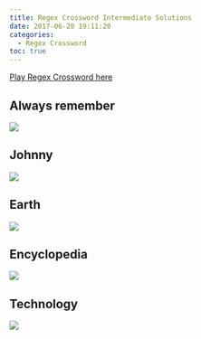 ```yaml
---
title: Regex Crossword Intermediate Solutions
date: 2017-06-20 19:11:20
categories:
  - Regex Crossword
toc: true
---
```


[Play Regex Crossword here](https://www.regexcrossword.com)

<!--more-->

## Always remember
![](/images/regex/int1.JPG)

## Johnny
![](/images/regex/int2.JPG)

## Earth
![](/images/regex/int3.JPG)

## Encyclopedia
![](/images/regex/int4.JPG)

## Technology
![](/images/regex/int5.JPG)
